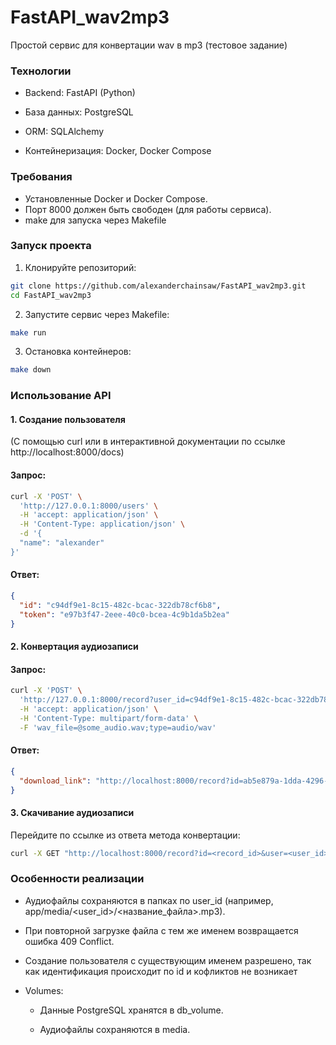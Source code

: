 # FastAPI_wav2mp3
Простой сервис для конвертации wav в mp3 (тестовое задание)


### Технологии
 - Backend: FastAPI (Python)

 - База данных: PostgreSQL

 - ORM: SQLAlchemy

 - Контейнеризация: Docker, Docker Compose

### Требования
- Установленные Docker и Docker Compose. 
- Порт 8000 должен быть свободен (для работы сервиса).
- make для запуска через Makefile

### Запуск проекта

1. Клонируйте репозиторий:
```bash
git clone https://github.com/alexanderchainsaw/FastAPI_wav2mp3.git
cd FastAPI_wav2mp3
```
2. Запустите сервис через Makefile:
```bash
make run
```


3. Остановка контейнеров:


```bash
make down
```

### Использование API
#### 1. Создание пользователя
(С помощью curl или в интерактивной документации по ссылке http://localhost:8000/docs)
#### Запрос:


```bash
curl -X 'POST' \
  'http://127.0.0.1:8000/users' \
  -H 'accept: application/json' \
  -H 'Content-Type: application/json' \
  -d '{
  "name": "alexander"
}'
```
#### Ответ:

```json
{
  "id": "c94df9e1-8c15-482c-bcac-322db78cf6b8",
  "token": "e97b3f47-2eee-40c0-bcea-4c9b1da5b2ea"
}
```
#### 2. Конвертация аудиозаписи

#### Запрос:

```bash
curl -X 'POST' \
  'http://127.0.0.1:8000/record?user_id=c94df9e1-8c15-482c-bcac-322db78cf6b8&token=e97b3f47-2eee-40c0-bcea-4c9b1da5b2ea' \
  -H 'accept: application/json' \
  -H 'Content-Type: multipart/form-data' \
  -F 'wav_file=@some_audio.wav;type=audio/wav'
  ```
#### Ответ:

```json
{
  "download_link": "http://localhost:8000/record?id=ab5e879a-1dda-4296-91a5-4f889f4f8e02&user_id=c94df9e1-8c15-482c-bcac-322db78cf6b8"
}
```
#### 3. Скачивание аудиозаписи

Перейдите по ссылке из ответа метода конвертации:

```bash
curl -X GET "http://localhost:8000/record?id=<record_id>&user=<user_id>"
```
### Особенности реализации

- Аудиофайлы сохраняются в папках по user_id (например, app/media/<user_id>/<название_файла>.mp3).

 - При повторной загрузке файла с тем же именем возвращается ошибка 409 Conflict.
  
 - Создание пользователя с существующим именем разрешено, так как идентификация происходит по id и кофликтов не возникает

 
 - Volumes:

    - Данные PostgreSQL хранятся в db_volume.

    - Аудиофайлы сохраняются в media.
